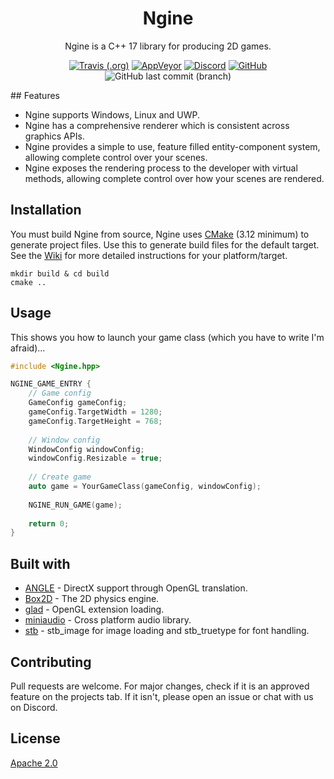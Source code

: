 <h1 align="center">Ngine</h1>

<p align="center">
Ngine is a C++ 17 library for producing 2D games.
</p>

<p align="center">
    <a href="https://travis-ci.org/NerdThings/Ngine"><img alt="Travis (.org)" src="https://img.shields.io/travis/NerdThings/Ngine?label=Linux%20%28master%29&logo=travis&style=for-the-badge"></a>
    <a href="https://ci.appveyor.com/project/Rover656/ngine/branch/master"><img alt="AppVeyor" src="https://img.shields.io/appveyor/build/Rover656/ngine/master?label=Windows%20%28master%29&logo=appveyor&style=for-the-badge"></a>
    <a href="https://discord.nerdthings.dev"><img alt="Discord" src="https://img.shields.io/discord/452810843852374016?label=Discord&logo=discord&style=for-the-badge"></a>
    <a href="https://choosealicense.com/licenses/apache-2.0/"><img alt="GitHub" src="https://img.shields.io/github/license/NerdThings/Ngine?logo=apache&style=for-the-badge"></a>
    <img alt="GitHub last commit (branch)" src="https://img.shields.io/github/last-commit/NerdThings/Ngine/develop?label=Last%20Commit%20%28develop%29&logo=github&style=for-the-badge">
</p>
## Features

- Ngine supports Windows, Linux and UWP.
- Ngine has a comprehensive renderer which is consistent across graphics APIs.
- Ngine provides a simple to use, feature filled entity-component system, allowing complete control over your scenes.
- Ngine exposes the rendering process to the developer with virtual methods, allowing complete control over how your scenes are rendered.

## Installation

You must build Ngine from source, Ngine uses [CMake](https://cmake.org/download/) (3.12 minimum) to generate project files. Use this to generate build files for the default target. See the [Wiki](https://github.com/NerdThings/Ngine/wiki/) for more detailed instructions for your platform/target.

```
mkdir build & cd build
cmake ..
```

## Usage

This shows you how to launch your game class (which you have to write I'm afraid)...

```c++
#include <Ngine.hpp>

NGINE_GAME_ENTRY {
    // Game config
    GameConfig gameConfig;
    gameConfig.TargetWidth = 1280;
    gameConfig.TargetHeight = 768;
    
    // Window config
    WindowConfig windowConfig;
    windowConfig.Resizable = true;
    
    // Create game
    auto game = YourGameClass(gameConfig, windowConfig);
    
    NGINE_RUN_GAME(game);
    
    return 0;
}
```

## Built with

- [ANGLE](https://chromium.googlesource.com/angle/angle) - DirectX support through OpenGL translation.
- [Box2D](https://github.com/erincatto/box2d) - The 2D physics engine.
- [glad](https://glad.dav1d.de/) - OpenGL extension loading.
- [miniaudio](https://github.com/dr-soft/miniaudio) - Cross platform audio library.
- [stb](https://github.com/nothings/stb) - stb_image for image loading and stb_truetype for font handling.

## Contributing
Pull requests are welcome. For major changes, check if it is an approved feature on the projects tab. If it isn't, please open an issue or chat with us on Discord.

## License
[Apache 2.0](https://choosealicense.com/licenses/apache-2.0/)
